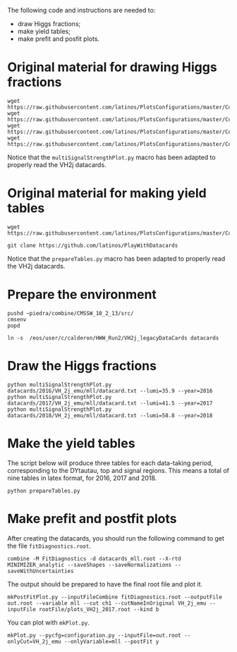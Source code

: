 The following code and instructions are needed to:
* draw Higgs fractions;
* make yield tables;
* make prefit and posfit plots.


# Original material for drawing Higgs fractions

    wget https://raw.githubusercontent.com/latinos/PlotsConfigurations/master/Configurations/Template/plotScripts/CMS_lumi.py
    wget https://raw.githubusercontent.com/latinos/PlotsConfigurations/master/Configurations/Template/plotScripts/tdrstyle.py
    wget https://raw.githubusercontent.com/latinos/PlotsConfigurations/master/Configurations/Template/plotScripts/plot.py
    wget https://raw.githubusercontent.com/latinos/PlotsConfigurations/master/Configurations/Template/plotScripts/multiSignalStrengthPlot.py

Notice that the `multiSignalStrengthPlot.py` macro has been adapted to properly read the VH2j datacards.


# Original material for making yield tables

    wget https://raw.githubusercontent.com/latinos/PlotsConfigurations/master/Configurations/Template/scripts/prepareTables.py

    git clone https://github.com/latinos/PlayWithDatacards

Notice that the `prepareTables.py` macro has been adapted to properly read the VH2j datacards.


# Prepare the environment

    pushd ~piedra/combine/CMSSW_10_2_13/src/
    cmsenv
    popd

    ln -s  /eos/user/c/calderon/HWW_Run2/VH2j_legacyDataCards datacards


# Draw the Higgs fractions

    python multiSignalStrengthPlot.py datacards/2016/VH_2j_emu/mll/datacard.txt --lumi=35.9 --year=2016
    python multiSignalStrengthPlot.py datacards/2017/VH_2j_emu/mll/datacard.txt --lumi=41.5 --year=2017
    python multiSignalStrengthPlot.py datacards/2018/VH_2j_emu/mll/datacard.txt --lumi=58.8 --year=2018


# Make the yield tables

The script below will produce three tables for each data-taking period, corresponding to the DYtautau, top and signal regions. This means a total of nine tables in latex format, for 2016, 2017 and 2018.

    python prepareTables.py


# Make prefit and postfit plots 

After creating the datacards, you should run the following command to get the file `fitDiagnostics.root`.

    combine -M FitDiagnostics -d datacards_mll.root --X-rtd MINIMIZER_analytic --saveShapes --saveNormalizations --saveWithUncertainties

The output should be prepared to have the final root file and plot it.

    mkPostFitPlot.py --inputFileCombine fitDiagnostics.root --outputFile out.root --variable mll --cut ch1 --cutNameInOriginal VH_2j_emu --inputFile rootFile/plots_VH2j_2017.root --kind b

You can plot with `mkPlot.py`.

    mkPlot.py --pycfg=configuration.py --inputFile=out.root --onlyCut=VH_2j_emu --onlyVariable=mll --postFit y

